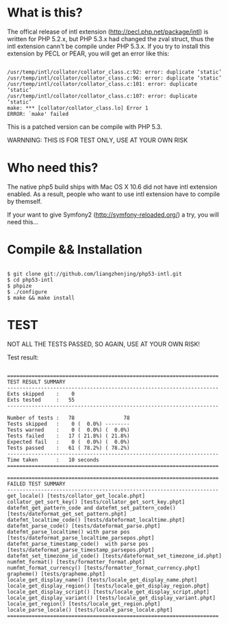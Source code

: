 What is this?
=============

The offical release of intl extension (http://pecl.php.net/package/intl) 
is written for PHP 5.2.x, but PHP 5.3.x had changed the zval struct, 
thus the intl extension cann't be compile under PHP 5.3.x. If you try
to install this extension by PECL or PEAR, you will get an error like
this:
<pre><code>
/usr/temp/intl/collator/collator_class.c:92: error: duplicate ‘static’
/usr/temp/intl/collator/collator_class.c:96: error: duplicate ‘static’
/usr/temp/intl/collator/collator_class.c:101: error: duplicate ‘static’
/usr/temp/intl/collator/collator_class.c:107: error: duplicate ‘static’
make: *** [collator/collator_class.lo] Error 1
ERROR: `make' failed
</pre></code>

This is a patched version can be compile with PHP 5.3.

WARNNING: THIS IS FOR TEST ONLY, USE AT YOUR OWN RISK

Who need this?
==============
The native php5 build ships with Mac OS X 10.6 did not have intl 
extension enabled. As a result, people who want to use intl extension 
have to compile by themself.

If your want to give Symfony2 (http://symfony-reloaded.org/) a try, 
you will need this... 

Compile && Installation
=======================
<pre><code>
$ git clone git://github.com/liangzhenjing/php53-intl.git
$ cd php53-intl
$ phpize
$ ./configure
$ make && make install
</pre></code>

TEST
====
NOT ALL THE TESTS PASSED, SO AGAIN, USE AT YOUR OWN RISK!

Test result:
<pre><code>
=====================================================================
TEST RESULT SUMMARY
---------------------------------------------------------------------
Exts skipped    :    0
Exts tested     :   55
---------------------------------------------------------------------

Number of tests :   78                78
Tests skipped   :    0 (  0.0%) --------
Tests warned    :    0 (  0.0%) (  0.0%)
Tests failed    :   17 ( 21.8%) ( 21.8%)
Expected fail   :    0 (  0.0%) (  0.0%)
Tests passed    :   61 ( 78.2%) ( 78.2%)
---------------------------------------------------------------------
Time taken      :   10 seconds
=====================================================================

=====================================================================
FAILED TEST SUMMARY
---------------------------------------------------------------------
get_locale() [tests/collator_get_locale.phpt]
collator_get_sort_key() [tests/collator_get_sort_key.phpt]
datefmt_get_pattern_code and datefmt_set_pattern_code() [tests/dateformat_get_set_pattern.phpt]
datefmt_localtime_code() [tests/dateformat_localtime.phpt]
datefmt_parse_code() [tests/dateformat_parse.phpt]
datefmt_parse_localtime() with parse pos [tests/dateformat_parse_localtime_parsepos.phpt]
datefmt_parse_timestamp_code()  with parse pos [tests/dateformat_parse_timestamp_parsepos.phpt]
datefmt_set_timezone_id_code() [tests/dateformat_set_timezone_id.phpt]
numfmt_format() [tests/formatter_format.phpt]
numfmt_format_currency() [tests/formatter_format_currency.phpt]
grapheme() [tests/grapheme.phpt]
locale_get_display_name() [tests/locale_get_display_name.phpt]
locale_get_display_region() [tests/locale_get_display_region.phpt]
locale_get_display_script() [tests/locale_get_display_script.phpt]
locale_get_display_variant() [tests/locale_get_display_variant.phpt]
locale_get_region() [tests/locale_get_region.phpt]
locale_parse_locale() [tests/locale_parse_locale.phpt]
=====================================================================
</pre></code>

